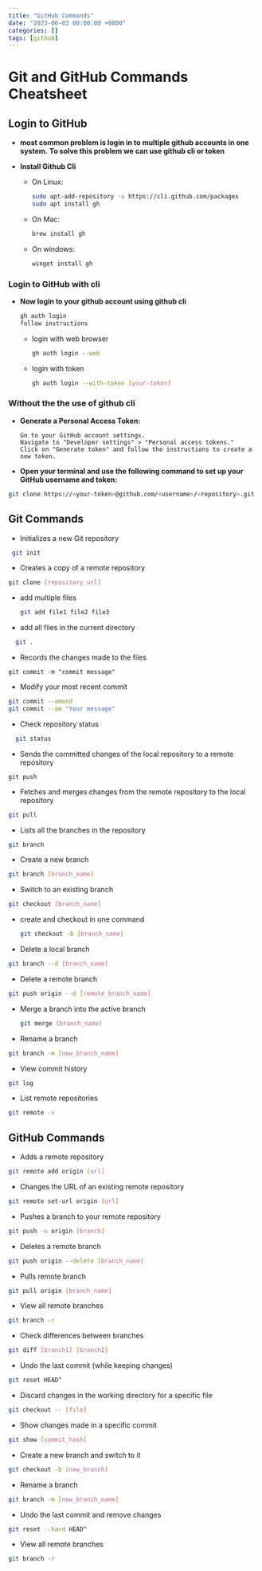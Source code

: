 ```yaml
---
title: "GitHub Commands"
date: "2023-06-03 00:00:00 +0800"
categories: []
tags: [github]
---
```



# Git and GitHub Commands Cheatsheet



## Login to GitHub
- **most common problem is login in to multiple github accounts in one system.**
    **To solve this problem we can use github cli or token**

- **Install Github Cli**
    - On Linux:
      ```bash
      sudo apt-add-repository -u https://cli.github.com/packages
      sudo apt install gh
      ```

    - On Mac:
      ```bash
      brew install gh
      ```


    - On windows:
      ```bash
      winget install gh
      ```

### Login to GitHub with cli

- **Now login to your github account using github cli**
  ```bash
  gh auth login
  follow instructions
  ```

  - login with web browser
    ```bash
    gh auth login --web
    ```
  - login with token
    ```bash
    gh auth login --with-token [your-token]
    ```


### Without the the use of github cli

- **Generate a Personal Access Token:**

  ```
  Go to your GitHub account settings.
  Navigate to "Developer settings" > "Personal access tokens."
  Click on "Generate token" and follow the instructions to create a new token.

  ```
- **Open your terminal and use the following command to set up your GitHub username and token:**
```bash
git clone https://<your-token>@github.com/<username>/<repository>.git
```

## Git Commands

- Initializes a new Git repository
```bash
 git init
  ``` 
-  Creates a copy of a remote repository
```bash
git clone [repository_url]  
```
- add multiple files


  ```bash
  git add file1 file2 file3
  ```

-   add all files in the current directory
  ```bash
    git .
  ```


- Records the changes made to the files
```
git commit -m "commit message"
```

- Modify your most recent commit
```bash
git commit --amend
git commit --am "Your message"
```


- Check repository status
```bash
  git status
  ```


- Sends the committed changes of the local repository to a remote repository
```
git push
```

-  Fetches and merges changes from the remote repository to the local repository
```bash
git pull
```

- Lists all the branches in the repository
```bash
git branch
``` 

- Create a new branch
```bash
git branch [branch_name]
```

- Switch to an existing branch
 ```bash
 git checkout [branch_name]
 ```




- create and checkout in one command

  ```bash
  git checkout -b [branch_name]
  ```


- Delete a local branch
```bash
git branch --d [branch_name]
```
<!-- git push origin --d [remote branch name]: Delete a remote branch -->

- Delete a remote branch
```bash
git push origin --d [remote_branch_name]
```

- Merge a branch into the active branch

  ```bash
  git merge [branch_name]
  ```

- Rename a branch
```bash
git branch -m [new_branch_name]
```

- View commit history
```bash 
git log
```

- List remote repositories
```bash
git remote -v
```


## GitHub Commands

- Adds a remote repository
```bash
git remote add origin [url]
```

- Changes the URL of an existing remote repository
```bash
git remote set-url origin [url]
```

- Pushes a branch to your remote repository
```bash
git push -u origin [branch]
```

- Deletes a remote branch
```bash
git push origin --delete [branch_name]
```

- Pulls remote branch
```bash
git pull origin [branch_name]
```

- View all remote branches
```bash
git branch -r
```

- Check differences between branches
```bash
git diff [branch1] [branch2]
```

- Undo the last commit (while keeping changes)
```bash
git reset HEAD^
```

- Discard changes in the working directory for a specific file
```bash
git checkout -- [file]
```

- Show changes made in a specific commit
```bash
git show [commit_hash]
```

- Create a new branch and switch to it
```bash
git checkout -b [new_branch]
```

- Rename a branch
```bash
git branch -m [new_branch_name]
```

- Undo the last commit and remove changes
```bash
git reset --hard HEAD^
```

- View all remote branches
```bash
git branch -r
```
